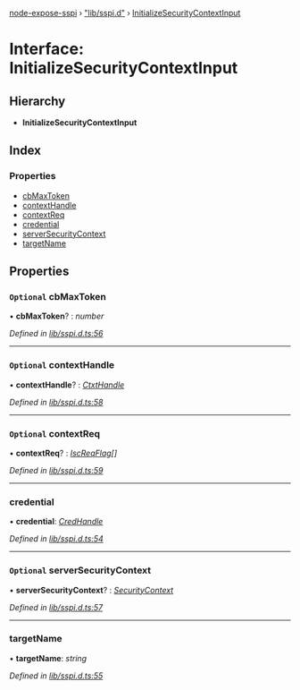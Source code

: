 [node-expose-sspi](../README.md) › ["lib/sspi.d"](../modules/_lib_sspi_d_.md) › [InitializeSecurityContextInput](_lib_sspi_d_.initializesecuritycontextinput.md)

# Interface: InitializeSecurityContextInput

## Hierarchy

* **InitializeSecurityContextInput**

## Index

### Properties

* [cbMaxToken](_lib_sspi_d_.initializesecuritycontextinput.md#optional-cbmaxtoken)
* [contextHandle](_lib_sspi_d_.initializesecuritycontextinput.md#optional-contexthandle)
* [contextReq](_lib_sspi_d_.initializesecuritycontextinput.md#optional-contextreq)
* [credential](_lib_sspi_d_.initializesecuritycontextinput.md#credential)
* [serverSecurityContext](_lib_sspi_d_.initializesecuritycontextinput.md#optional-serversecuritycontext)
* [targetName](_lib_sspi_d_.initializesecuritycontextinput.md#targetname)

## Properties

### `Optional` cbMaxToken

• **cbMaxToken**? : *number*

*Defined in [lib/sspi.d.ts:56](https://github.com/jlguenego/node-expose-sspi/blob/cd3b9de/lib/sspi.d.ts#L56)*

___

### `Optional` contextHandle

• **contextHandle**? : *[CtxtHandle](_lib_sspi_d_.ctxthandle.md)*

*Defined in [lib/sspi.d.ts:58](https://github.com/jlguenego/node-expose-sspi/blob/cd3b9de/lib/sspi.d.ts#L58)*

___

### `Optional` contextReq

• **contextReq**? : *[IscReqFlag](../modules/_lib_flags_iscreqflag_d_.md#iscreqflag)[]*

*Defined in [lib/sspi.d.ts:59](https://github.com/jlguenego/node-expose-sspi/blob/cd3b9de/lib/sspi.d.ts#L59)*

___

###  credential

• **credential**: *[CredHandle](_lib_sspi_d_.credhandle.md)*

*Defined in [lib/sspi.d.ts:54](https://github.com/jlguenego/node-expose-sspi/blob/cd3b9de/lib/sspi.d.ts#L54)*

___

### `Optional` serverSecurityContext

• **serverSecurityContext**? : *[SecurityContext](_lib_sspi_d_.securitycontext.md)*

*Defined in [lib/sspi.d.ts:57](https://github.com/jlguenego/node-expose-sspi/blob/cd3b9de/lib/sspi.d.ts#L57)*

___

###  targetName

• **targetName**: *string*

*Defined in [lib/sspi.d.ts:55](https://github.com/jlguenego/node-expose-sspi/blob/cd3b9de/lib/sspi.d.ts#L55)*
